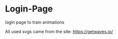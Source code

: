 # Login-Page
login page to train animations

All used svgs came from the site: https://getwaves.io/
